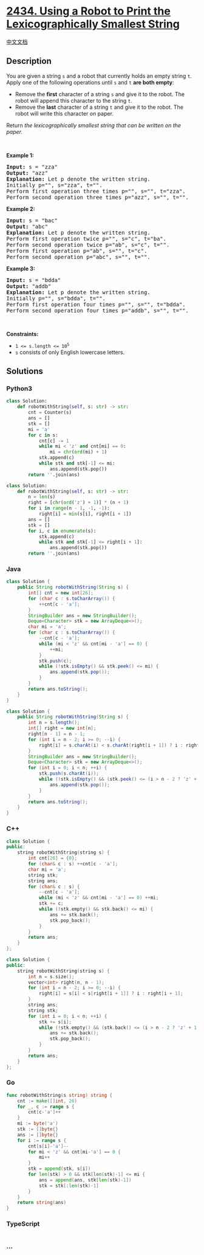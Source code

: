 # [2434. Using a Robot to Print the Lexicographically Smallest String](https://leetcode.com/problems/using-a-robot-to-print-the-lexicographically-smallest-string)

[中文文档](/solution/2400-2499/2434.Using%20a%20Robot%20to%20Print%20the%20Lexicographically%20Smallest%20String/README.md)

## Description

<p>You are given a string <code>s</code> and a robot that currently holds an empty string <code>t</code>. Apply one of the following operations until <code>s</code> and <code>t</code> <strong>are both empty</strong>:</p>

<ul>
	<li>Remove the <strong>first</strong> character of a string <code>s</code> and give it to the robot. The robot will append this character to the string <code>t</code>.</li>
	<li>Remove the <strong>last</strong> character of a string <code>t</code> and give it to the robot. The robot will write this character on paper.</li>
</ul>

<p>Return <em>the lexicographically smallest string that can be written on the paper.</em></p>

<p>&nbsp;</p>
<p><strong>Example 1:</strong></p>

<pre>
<strong>Input:</strong> s = &quot;zza&quot;
<strong>Output:</strong> &quot;azz&quot;
<strong>Explanation:</strong> Let p denote the written string.
Initially p=&quot;&quot;, s=&quot;zza&quot;, t=&quot;&quot;.
Perform first operation three times p=&quot;&quot;, s=&quot;&quot;, t=&quot;zza&quot;.
Perform second operation three times p=&quot;azz&quot;, s=&quot;&quot;, t=&quot;&quot;.
</pre>

<p><strong>Example 2:</strong></p>

<pre>
<strong>Input:</strong> s = &quot;bac&quot;
<strong>Output:</strong> &quot;abc&quot;
<strong>Explanation:</strong> Let p denote the written string.
Perform first operation twice p=&quot;&quot;, s=&quot;c&quot;, t=&quot;ba&quot;. 
Perform second operation twice p=&quot;ab&quot;, s=&quot;c&quot;, t=&quot;&quot;. 
Perform first operation p=&quot;ab&quot;, s=&quot;&quot;, t=&quot;c&quot;. 
Perform second operation p=&quot;abc&quot;, s=&quot;&quot;, t=&quot;&quot;.
</pre>

<p><strong>Example 3:</strong></p>

<pre>
<strong>Input:</strong> s = &quot;bdda&quot;
<strong>Output:</strong> &quot;addb&quot;
<strong>Explanation:</strong> Let p denote the written string.
Initially p=&quot;&quot;, s=&quot;bdda&quot;, t=&quot;&quot;.
Perform first operation four times p=&quot;&quot;, s=&quot;&quot;, t=&quot;bdda&quot;.
Perform second operation four times p=&quot;addb&quot;, s=&quot;&quot;, t=&quot;&quot;.
</pre>

<p>&nbsp;</p>
<p><strong>Constraints:</strong></p>

<ul>
	<li><code>1 &lt;= s.length &lt;= 10<sup>5</sup></code></li>
	<li><code>s</code> consists of only English lowercase letters.</li>
</ul>

## Solutions

<!-- tabs:start -->

### **Python3**

```python
class Solution:
    def robotWithString(self, s: str) -> str:
        cnt = Counter(s)
        ans = []
        stk = []
        mi = 'a'
        for c in s:
            cnt[c] -= 1
            while mi < 'z' and cnt[mi] == 0:
                mi = chr(ord(mi) + 1)
            stk.append(c)
            while stk and stk[-1] <= mi:
                ans.append(stk.pop())
        return ''.join(ans)
```

```python
class Solution:
    def robotWithString(self, s: str) -> str:
        n = len(s)
        right = [chr(ord('z') + 1)] * (n + 1)
        for i in range(n - 1, -1, -1):
            right[i] = min(s[i], right[i + 1])
        ans = []
        stk = []
        for i, c in enumerate(s):
            stk.append(c)
            while stk and stk[-1] <= right[i + 1]:
                ans.append(stk.pop())
        return ''.join(ans)
```

### **Java**

```java
class Solution {
    public String robotWithString(String s) {
        int[] cnt = new int[26];
        for (char c : s.toCharArray()) {
            ++cnt[c - 'a'];
        }
        StringBuilder ans = new StringBuilder();
        Deque<Character> stk = new ArrayDeque<>();
        char mi = 'a';
        for (char c : s.toCharArray()) {
            --cnt[c - 'a'];
            while (mi < 'z' && cnt[mi - 'a'] == 0) {
                ++mi;
            }
            stk.push(c);
            while (!stk.isEmpty() && stk.peek() <= mi) {
                ans.append(stk.pop());
            }
        }
        return ans.toString();
    }
}
```

```java
class Solution {
    public String robotWithString(String s) {
        int n = s.length();
        int[] right = new int[n];
        right[n - 1] = n - 1;
        for (int i = n - 2; i >= 0; --i) {
            right[i] = s.charAt(i) < s.charAt(right[i + 1]) ? i : right[i + 1];
        }
        StringBuilder ans = new StringBuilder();
        Deque<Character> stk = new ArrayDeque<>();
        for (int i = 0; i < n; ++i) {
            stk.push(s.charAt(i));
            while (!stk.isEmpty() && (stk.peek() <= (i > n - 2 ? 'z' + 1 : s.charAt(right[i + 1])))) {
                ans.append(stk.pop());
            }
        }
        return ans.toString();
    }
}
```

### **C++**

```cpp
class Solution {
public:
    string robotWithString(string s) {
        int cnt[26] = {0};
        for (char& c : s) ++cnt[c - 'a'];
        char mi = 'a';
        string stk;
        string ans;
        for (char& c : s) {
            --cnt[c - 'a'];
            while (mi < 'z' && cnt[mi - 'a'] == 0) ++mi;
            stk += c;
            while (!stk.empty() && stk.back() <= mi) {
                ans += stk.back();
                stk.pop_back();
            }
        }
        return ans;
    }
};
```

```cpp
class Solution {
public:
    string robotWithString(string s) {
        int n = s.size();
        vector<int> right(n, n - 1);
        for (int i = n - 2; i >= 0; --i) {
            right[i] = s[i] < s[right[i + 1]] ? i : right[i + 1];
        }
        string ans;
        string stk;
        for (int i = 0; i < n; ++i) {
            stk += s[i];
            while (!stk.empty() && (stk.back() <= (i > n - 2 ? 'z' + 1 : s[right[i + 1]]))) {
                ans += stk.back();
                stk.pop_back();
            }
        }
        return ans;
    }
};
```

### **Go**

```go
func robotWithString(s string) string {
	cnt := make([]int, 26)
	for _, c := range s {
		cnt[c-'a']++
	}
	mi := byte('a')
	stk := []byte{}
	ans := []byte{}
	for i := range s {
		cnt[s[i]-'a']--
		for mi < 'z' && cnt[mi-'a'] == 0 {
			mi++
		}
		stk = append(stk, s[i])
		for len(stk) > 0 && stk[len(stk)-1] <= mi {
			ans = append(ans, stk[len(stk)-1])
			stk = stk[:len(stk)-1]
		}
	}
	return string(ans)
}
```

### **TypeScript**

```ts

```

### **...**

```

```

<!-- tabs:end -->
